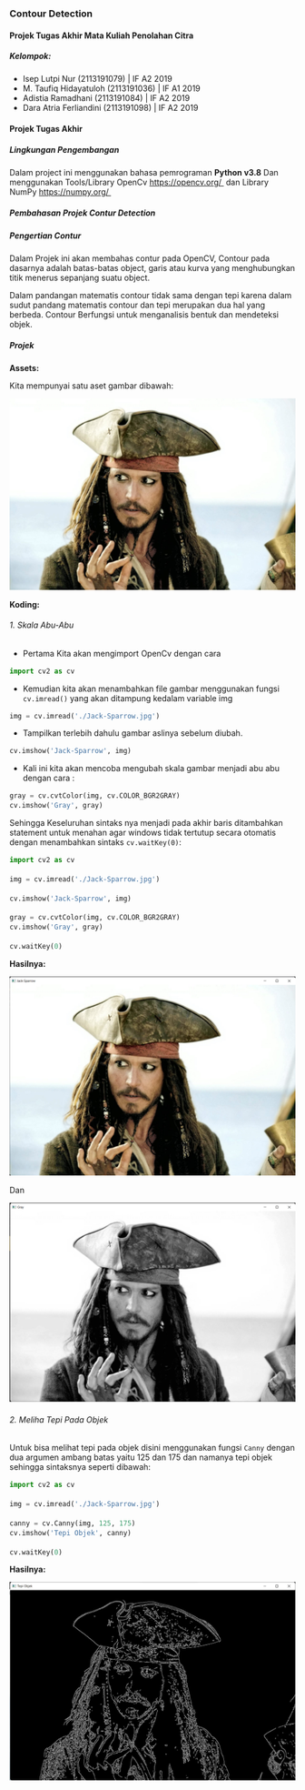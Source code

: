 ### Contour Detection

#### Projek Tugas Akhir Mata Kuliah Penolahan Citra

##### Kelompok:

- Isep Lutpi Nur (2113191079) | IF A2 2019
- M. Taufiq Hidayatuloh (2113191036)  | IF A1 2019
- Adistia Ramadhani (2113191084)  | IF A2 2019
- Dara Atria Ferliandini (2113191098)  | IF A2 2019



#### Projek Tugas Akhir
##### Lingkungan Pengembangan
Dalam project ini menggunakan bahasa pemrograman **Python v3.8** Dan menggunakan Tools/Library OpenCv <a href="https://opencv.org/">https://opencv.org/ </a> dan Library NumPy <a href="https://numpy.org/">https://numpy.org/ </a>



##### Pembahasan Projek Contur Detection

##### Pengertian Contur

Dalam Projek ini akan membahas contur pada OpenCV, Contour pada dasarnya adalah batas-batas object, garis atau kurva yang menghubungkan titik menerus sepanjang suatu object.

Dalam pandangan matematis contour tidak sama dengan tepi karena dalam sudut pandang matematis contour dan tepi merupakan dua hal yang berbeda. Contour Berfungsi untuk menganalisis bentuk dan mendeteksi objek.



##### Projek

**Assets:**

Kita mempunyai satu aset gambar dibawah:

![Jack-Sparrow](./Jack-Sparrow.jpg)

**Koding:**

###### 1. Skala Abu-Abu

- Pertama Kita akan mengimport OpenCv dengan cara 

```python
import cv2 as cv
```

- Kemudian kita akan menambahkan file gambar menggunakan fungsi ```cv.imread()``` yang akan ditampung kedalam variable img

```python
img = cv.imread('./Jack-Sparrow.jpg')
```

- Tampilkan terlebih dahulu gambar aslinya sebelum diubah.
```python
cv.imshow('Jack-Sparrow', img)
```

- Kali ini kita akan mencoba mengubah skala gambar menjadi abu abu dengan cara :

```python
gray = cv.cvtColor(img, cv.COLOR_BGR2GRAY)
cv.imshow('Gray', gray)
```

Sehingga Keseluruhan sintaks nya menjadi pada akhir baris ditambahkan statement untuk menahan agar windows tidak tertutup secara otomatis dengan menambahkan sintaks ```cv.waitKey(0)```:
```python
import cv2 as cv

img = cv.imread('./Jack-Sparrow.jpg')

cv.imshow('Jack-Sparrow', img)

gray = cv.cvtColor(img, cv.COLOR_BGR2GRAY)
cv.imshow('Gray', gray)

cv.waitKey(0)
```

**Hasilnya:**

![image-20220105043054029](.\screenshot\image-20220105043054029.png)

Dan

![image-20220105043215823](.\screenshot\image-20220105043215823.png)






###### 2. Meliha Tepi Pada Objek

Untuk bisa melihat tepi pada objek disini menggunakan fungsi ```Canny``` dengan dua argumen ambang batas yaitu 125 dan 175 dan namanya tepi objek sehingga sintaksnya seperti dibawah:
```python
import cv2 as cv

img = cv.imread('./Jack-Sparrow.jpg')

canny = cv.Canny(img, 125, 175)
cv.imshow('Tepi Objek', canny)

cv.waitKey(0)
```

**Hasilnya:**

![image-20220105044600651](.\screenshot\image-20220105044600651.png)

